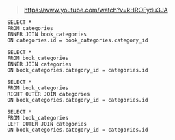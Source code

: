 > https://www.youtube.com/watch?v=kHROFydu3JA

```
SELECT * 
FROM categories 
INNER JOIN book_categories
ON categories.id = book_categories.category_id 
```

```
SELECT * 
FROM book_categories 
INNER JOIN categories
ON book_categories.category_id = categories.id 
```

```
SELECT * 
FROM book_categories 
RIGHT OUTER JOIN categories
ON book_categories.category_id = categories.id 
```

```
SELECT * 
FROM book_categories 
LEFT OUTER JOIN categories
ON book_categories.category_id = categories.id
```

